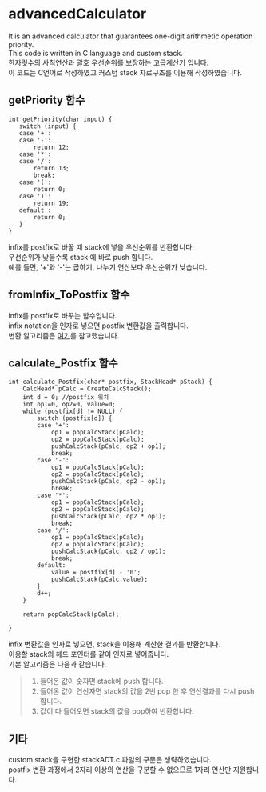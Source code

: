 # advancedCalculator  
 It is an advanced calculator that guarantees one-digit arithmetic operation priority.  
 This code is written in C language and custom stack.  
 한자릿수의 사칙연산과 괄호 우선순위를 보장하는 고급계산기 입니다.  
 이 코드는 C언어로 작성하였고 커스텀 stack 자료구조를 이용해 작성하였습니다.  
   
 
## getPriority 함수  
 ```
 int getPriority(char input) {
	switch (input) {
	case '+': 
	case '-':
		return 12;
	case '*': 
	case '/': 
		return 13;
		break;
	case '(':
		return 0;
	case ')':
		return 19;
	default : 
		return 0;
	}
}
 ```
 infix를 postfix로 바꿀 때 stack에 넣을 우선순위를 반환합니다.  
 우선순위가 낮을수록 stack 에 바로 push 합니다.  
 예를 들면, '+'와 '-'는 곱하기, 나누기 연산보다 우선순위가 낮습니다.   
     
 
## fromInfix_ToPostfix 함수   
 infix를 postfix로 바꾸는 함수입니다.  
 infix notation을 인자로 넣으면 postfix 변환값을 출력합니다.  
 변환 알고리즘은 [여기](http://makebob.tistory.com/18)를 참고했습니다.  
 

      
## calculate_Postfix 함수
```
int calculate_Postfix(char* postfix, StackHead* pStack) {
	CalcHead* pCalc = CreateCalcStack();
	int d = 0; //postfix 위치
	int op1=0, op2=0, value=0;
	while (postfix[d] != NULL) {
		switch (postfix[d]) {
		case '+':
			op1 = popCalcStack(pCalc);
			op2 = popCalcStack(pCalc);
			pushCalcStack(pCalc, op2 + op1);
			break;
		case '-':
			op1 = popCalcStack(pCalc);
			op2 = popCalcStack(pCalc);
			pushCalcStack(pCalc, op2 - op1);
			break;
		case '*':
			op1 = popCalcStack(pCalc);
			op2 = popCalcStack(pCalc);
			pushCalcStack(pCalc, op2 * op1);
			break;
		case '/':			
			op1 = popCalcStack(pCalc);
			op2 = popCalcStack(pCalc);
			pushCalcStack(pCalc, op2 / op1);
			break;
		default:
			value = postfix[d] - '0';
			pushCalcStack(pCalc,value);
		}
		d++;
	}

	return popCalcStack(pCalc);

}
```
 infix 변환값을 인자로 넣으면, stack을 이용해 계산한 결과를 반환합니다.  
 이용할 stack의 헤드 포인터를 같이 인자로 넣어줍니다.  
 기본 알고리즘은 다음과 같습니다.
 > 1. 들어온 값이 숫자면 stack에 push 합니다.
 > 2. 들어온 값이 연산자면 stack의 값을 2번 pop 한 후 연산결과를 다시 push합니다.
 > 3. 값이 다 들어오면 stack의 값을 pop하여 반환합니다.
      
## 기타
 custom stack을 구현한 stackADT.c 파일의 구문은 생략하였습니다.  
 postfix 변환 과정에서 2자리 이상의 연산을 구분할 수 없으므로 1자리 연산만 지원합니다.  
